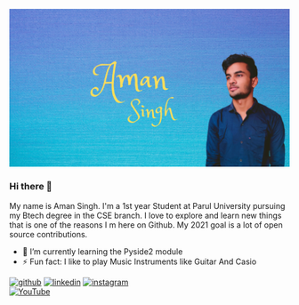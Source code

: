 ![](https://github.com/elysian12/elysian12/blob/main/header.png)

### Hi there 👋

My name is Aman Singh. I'm a 1st year Student at Parul University pursuing my Btech degree in the CSE branch. 
I love to explore and learn new things that is one of the reasons I m here on Github.
My 2021 goal is a lot of open source contributions. 

- 🌱 I’m currently learning the Pyside2 module  
- ⚡ Fun fact: I like to play Music Instruments like Guitar And Casio 


[<img src='https://cdn.jsdelivr.net/npm/simple-icons@3.0.1/icons/github.svg' alt='github' height='40'>](https://github.com/elysian12)
[<img src='https://cdn.jsdelivr.net/npm/simple-icons@3.0.1/icons/linkedin.svg' alt='linkedin' height='40'>](https://www.linkedin.com/in/https://www.linkedin.com/in/aman-singh-9966101b8//)
[<img src='https://cdn.jsdelivr.net/npm/simple-icons@3.0.1/icons/instagram.svg' alt='instagram' height='40'>](https://www.instagram.com/amanasr7071/)  
[<img src='https://cdn.jsdelivr.net/npm/simple-icons@3.0.1/icons/youtube.svg' alt='YouTube' height='40'>](https://www.youtube.com/channel/UCeUlDJtyQj4Y61MOc0V-aNg/featured?view_as=subscriber/)  


